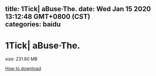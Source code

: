 
title: 1Tick| aBuse·The.
date: Wed Jan 15 2020 13:12:48 GMT+0800 (CST)    
categories: baidu
---

# 1Tick| aBuse·The.
size: 231.80 MB
 
 

[How to download](https://bpcam.bemobtrk.com/go/2ceec3aa-1ca2-46d6-b9ff-aaa5c184517c?jno=350)